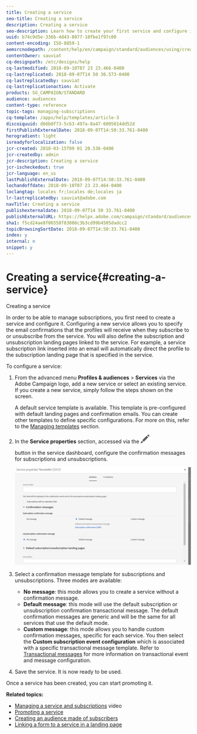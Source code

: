```yaml
---
title: Creating a service
seo-title: Creating a service
description: Creating a service
seo-description: Learn how to create your first service and configure it to send email confirmations to your subscribers.
uuid: b74c9d5e-336b-4d43-8077-10fbe1f97c00
content-encoding: ISO-8859-1
aemsrcnodepath: /content/help/en/campaign/standard/audiences/using/creating-a-service
contentOwner: sauviat
cq-designpath: /etc/designs/help
cq-lastmodified: 2018-09-10T07 23 23.466-0400
cq-lastreplicated: 2018-09-07T14 50 36.573-0400
cq-lastreplicatedby: sauviat
cq-lastreplicationaction: Activate
products: SG_CAMPAIGN/STANDARD
audience: audiences
content-type: reference
topic-tags: managing-subscriptions
cq-template: /apps/help/templates/article-3
discoiquuid: d66b0f73-5c63-497a-8a47-6005014dd52d
firstPublishExternalDate: 2018-09-07T14:50:33.761-0400
herogradient: light
isreadyforlocalization: false
jcr-created: 2018-03-15T09 01 20.536-0400
jcr-createdby: admin
jcr-description: Creating a service
jcr-ischeckedout: true
jcr-language: en_us
lastPublishExternalDate: 2018-09-07T14:50:33.761-0400
lochandoffdate: 2018-09-10T07 23 23.464-0400
loclangtag: locales fr;locales de;locales ja
lr-lastreplicatedby: sauviat@adobe.com
navTitle: Creating a service
publishexternaldate: 2018-09-07T14 50 33.761-0400
publishExternalURL: https://helpx.adobe.com/campaign/standard/audiences/using/creating-a-service.html
sha1: f5cd24ae8f06558f83086c3b3cd99b4505dadcc2
topicBrowsingSortDate: 2018-09-07T14:50:33.761-0400
index: y
internal: n
snippet: y
---
```


# Creating a service{#creating-a-service}

Creating a service

In order to be able to manage subscriptions, you first need to create a service and configure it. Configuring a new service allows you to specify the email confirmations that the profiles will receive when they subscribe to or unsubscribe from the service. You will also define the subscription and unsubscription landing pages linked to the service. For example, a service subscription link inserted into an email will automatically direct the profile to the subscription landing page that is specified in the service.

To configure a service:

1. From the advanced menu **Profiles & audiences** > **Services** via the Adobe Campaign logo, add a new service or select an existing service. If you create a new service, simply follow the steps shown on the screen.

   A default service template is available. This template is pre-configured with default landing pages and confirmation emails. You can create other templates to define specific configurations. For more on this, refer to the [Managing templates](../../start/using/about-templates.md) section.

1. In the **Service properties** section, accessed via the  ![](assets/edit_darkgrey-24px.png)

   button in the service dashboard, configure the confirmation messages for subscriptions and unsubscriptions.

   ![](assets/lp_service_parameters.png)

1. Select a confirmation message template for subscriptions and unsubscriptions. Three modes are available:

    * **No message**: this mode allows you to create a service without a confirmation message.
    * **Default message**: this mode will use the default subscription or unsubscription confirmation transactional message. The default confirmation messages are generic and will be the same for all services that use the default mode.
    * **Custom message**: this mode allows you to handle custom confirmation messages, specific for each service. You then select the **Custom subscription event configuration** which is associated with a specific transactional message template. Refer to [Transactional messages](../../channels/using/about-transactional-messaging.md) for more information on transactional event and message configuration.

1. Save the service. It is now ready to be used.

Once a service has been created, you can start promoting it.

**Related topics:**

* [Managing a service and subscriptions](https://docs.campaign.adobe.com/doc/standard/en/Videos/service_creation.mp4) video
* [Promoting a service](../../audiences/using/promoting-a-service.md)
* [Creating an audience made of subscribers](../../audiences/using/creating-audiences.md#creating-list-audiences)
* [Linking a form to a service in a landing page](../../channels/using/designing-a-landing-page.md#linking-a-form-to-a-service)

